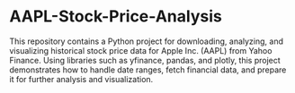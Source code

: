 # AAPL-Stock-Price-Analysis
This repository contains a Python project for downloading, analyzing, and visualizing historical stock price data for Apple Inc. (AAPL) from Yahoo Finance. Using libraries such as yfinance, pandas, and plotly, this project demonstrates how to handle date ranges, fetch financial data, and prepare it for further analysis and visualization.
